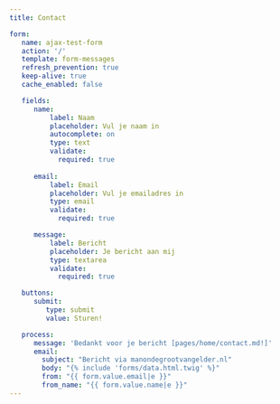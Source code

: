 ```yaml
---
title: Contact

form:
   name: ajax-test-form
   action: '/'
   template: form-messages
   refresh_prevention: true
   keep-alive: true
   cache_enabled: false

   fields:
      name:
          label: Naam
          placeholder: Vul je naam in
          autocomplete: on
          type: text
          validate:
            required: true
      
      email:
          label: Email
          placeholder: Vul je emailadres in
          type: email
          validate:
            required: true

      message:
          label: Bericht
          placeholder: Je bericht aan mij
          type: textarea
          validate:
            required: true

   buttons:
      submit:
         type: submit
         value: Sturen!

   process:
      message: 'Bedankt voor je bericht [pages/home/contact.md!]'
      email:
        subject: "Bericht via manondegrootvangelder.nl"
        body: "{% include 'forms/data.html.twig' %}"
        from: "{{ form.value.email|e }}"
        from_name: "{{ form.value.name|e }}"
---
```








